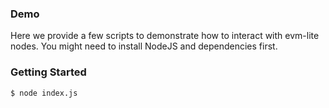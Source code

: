 ### Demo

Here we provide a few scripts to demonstrate how to interact with evm-lite nodes.
You might need to install NodeJS and dependencies first.

### Getting Started
```
$ node index.js
```